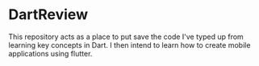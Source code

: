 # DartReview
This repository acts as a place to put save the code I've typed up from learning key concepts in Dart. I then intend to learn how to create mobile applications using flutter.

